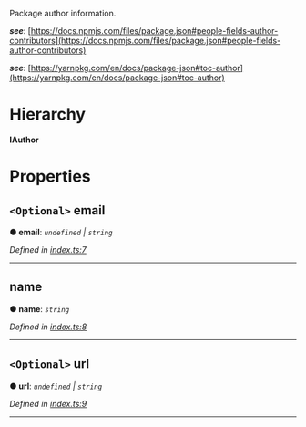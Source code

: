 

Package author information.

*__see__*: [https://docs.npmjs.com/files/package.json#people-fields-author-contributors](https://docs.npmjs.com/files/package.json#people-fields-author-contributors)

*__see__*: [https://yarnpkg.com/en/docs/package-json#toc-author](https://yarnpkg.com/en/docs/package-json#toc-author)

# Hierarchy

**IAuthor**

# Properties

<a id="email"></a>

## `<Optional>` email

**● email**: *`undefined` \| `string`*

*Defined in [index.ts:7](https://github.com/ajaxlab/package-json-type/blob/7c09ac6/src/index.ts#L7)*

___
<a id="name"></a>

##  name

**● name**: *`string`*

*Defined in [index.ts:8](https://github.com/ajaxlab/package-json-type/blob/7c09ac6/src/index.ts#L8)*

___
<a id="url"></a>

## `<Optional>` url

**● url**: *`undefined` \| `string`*

*Defined in [index.ts:9](https://github.com/ajaxlab/package-json-type/blob/7c09ac6/src/index.ts#L9)*

___

